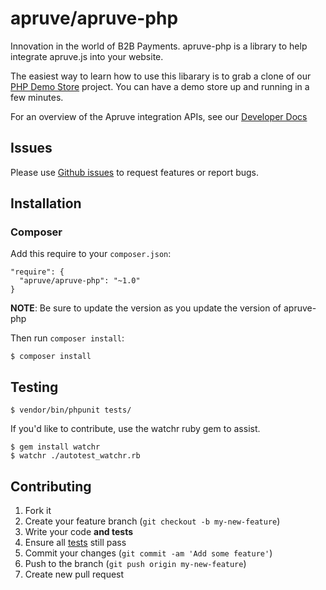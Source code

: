 # apruve/apruve-php

Innovation in the world of B2B Payments. apruve-php is a library to help integrate apruve.js into your website.

The easiest way to learn how to use this libarary is to grab a clone of our [PHP Demo Store](https://github.com/apruve/apruve-php-demo) project. You can have a demo store up and running in a few minutes.

For an overview of the Apruve integration APIs, see our [Developer Docs](https://www.apruve.com/doc/developers/)

## Issues

Please use [Github issues](https://github.com/apruve/apruve-php/issues) to request features or report bugs.

## Installation

### Composer

Add this require to your `composer.json`:

    "require": {
      "apruve/apruve-php": "~1.0"
    }

**NOTE**: Be sure to update the version as you update the version of apruve-php

Then run `composer install`:

    $ composer install

## Testing

    $ vendor/bin/phpunit tests/

If you'd like to contribute, use the watchr ruby gem to assist.

    $ gem install watchr
    $ watchr ./autotest_watchr.rb


## Contributing

1. Fork it
2. Create your feature branch (`git checkout -b my-new-feature`)
3. Write your code **and tests**
4. Ensure all [tests](#testing) still pass
5. Commit your changes (`git commit -am 'Add some feature'`)
6. Push to the branch (`git push origin my-new-feature`)
7. Create new pull request
